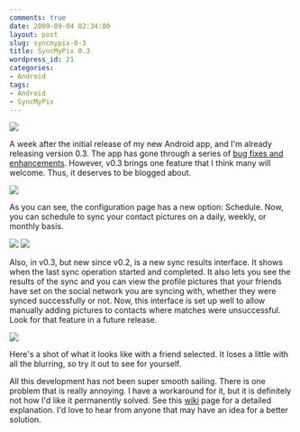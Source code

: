 ```yaml
---
comments: true
date: 2009-09-04 02:34:00
layout: post
slug: syncmypix-0-3
title: SyncMyPix 0.3
wordpress_id: 21
categories:
- Android
tags:
- Android
- SyncMyPix
---
```


[![](http://3.bp.blogspot.com/_d0oLVL7lqBw/SqB9UzwJgFI/AAAAAAAABQk/bLrDC8u0YbA/s400/syncmypix+-+launcher.png)](http://3.bp.blogspot.com/_d0oLVL7lqBw/SqB9UzwJgFI/AAAAAAAABQk/bLrDC8u0YbA/s1600-h/syncmypix+-+launcher.png)

A week after the initial release of my new Android app, and I'm already releasing version 0.3. The app has gone through a series of [bug fixes and enhancements](http://code.google.com/p/syncmypix/wiki/ChangeLog). However, v0.3 brings one feature that I think many will welcome. Thus, it deserves to be blogged about.

[![](http://3.bp.blogspot.com/_d0oLVL7lqBw/SqB9UuMKNzI/AAAAAAAABQc/_trIjIc12vI/s400/syncmypix+-+config.png)](http://3.bp.blogspot.com/_d0oLVL7lqBw/SqB9UuMKNzI/AAAAAAAABQc/_trIjIc12vI/s1600-h/syncmypix+-+config.png)

As you can see, the configuration page has a new option: Schedule. Now, you can schedule to sync your contact pictures on a daily, weekly, or monthly basis.

[![](http://1.bp.blogspot.com/_d0oLVL7lqBw/SqB9UUBtBVI/AAAAAAAABQU/97MHWGdysM0/s400/syncmypix+-+scheduling.png)](http://1.bp.blogspot.com/_d0oLVL7lqBw/SqB9UUBtBVI/AAAAAAAABQU/97MHWGdysM0/s1600-h/syncmypix+-+scheduling.png)
[![](http://2.bp.blogspot.com/_d0oLVL7lqBw/SqB9TwDQNcI/AAAAAAAABQM/KgIiVUm8Y6Q/s400/syncmypix+-+new+results.png)](http://2.bp.blogspot.com/_d0oLVL7lqBw/SqB9TwDQNcI/AAAAAAAABQM/KgIiVUm8Y6Q/s1600-h/syncmypix+-+new+results.png)

Also, in v0.3, but new since v0.2, is a new sync results interface. It shows when the last sync operation started and completed. It also lets you see the results of the sync and you can view the profile pictures that your friends have set on the social network you are syncing with, whether they were synced successfully or not. Now, this interface is set up well to allow manually adding pictures to contacts where matches were unsuccessful. Look for that feature in a future release.

[![](http://4.bp.blogspot.com/_d0oLVL7lqBw/SqB9Trq7roI/AAAAAAAABQE/syotAmzs974/s400/syncmypix+-+results+selected.png)](http://4.bp.blogspot.com/_d0oLVL7lqBw/SqB9Trq7roI/AAAAAAAABQE/syotAmzs974/s1600-h/syncmypix+-+results+selected.png)

Here's a shot of what it looks like with a friend selected. It loses a little with all the blurring, so try it out to see for yourself.

All this development has not been super smooth sailing. There is one problem that is really annoying. I have a workaround for it, but it is definitely not how I'd like it permanently solved. See this [wiki](http://code.google.com/p/syncmypix/wiki/GoogleSync) page for a detailed explanation. I'd love to hear from anyone that may have an idea for a better solution.
